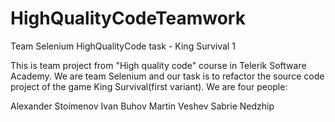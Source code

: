 HighQualityCodeTeamwork
=======================

Team Selenium HighQualityCode task - King Survival 1

This is team project from "High quality code" course in Telerik Software Academy. We are team Selenium and our task is to refactor the source code project of the game King Survival(first variant). We are four people:

Alexander Stoimenov
Ivan Buhov
Martin Veshev
Sabrie Nedzhip
